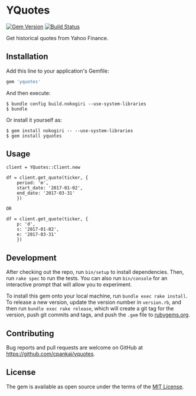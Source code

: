 # YQuotes

[![Gem Version](https://badge.fury.io/rb/yquotes.svg)](https://badge.fury.io/rb/yquotes)
[![Build Status](https://travis-ci.org/cpankaj/yquotes.svg?branch=master)](https://travis-ci.org/cpankaj/yquotes)

Get historical quotes from Yahoo Finance.


## Installation

Add this line to your application's Gemfile:

```ruby
gem 'yquotes'
```

And then execute:

	$ bundle config build.nokogiri --use-system-libraries
    $ bundle

Or install it yourself as:

	$ gem install nokogiri -- --use-system-libraries
    $ gem install yquotes

## Usage

	client = YQuotes::Client.new

	df = client.get_quote(ticker, {
		period: 'm',
		start_date: '2017-01-02',
		end_date: '2017-03-31'
		})

	OR

	df = client.get_quote(ticker, {
		p: 'd',
		s: '2017-01-02',
		e: '2017-03-31'
		})

## Development

After checking out the repo, run `bin/setup` to install dependencies. Then, run `rake spec` to run the tests. You can also run `bin/console` for an interactive prompt that will allow you to experiment.

To install this gem onto your local machine, run `bundle exec rake install`. To release a new version, update the version number in `version.rb`, and then run `bundle exec rake release`, which will create a git tag for the version, push git commits and tags, and push the `.gem` file to [rubygems.org](https://rubygems.org).

## Contributing

Bug reports and pull requests are welcome on GitHub at https://github.com/cpankaj/yquotes.


## License

The gem is available as open source under the terms of the [MIT License](http://opensource.org/licenses/MIT).

